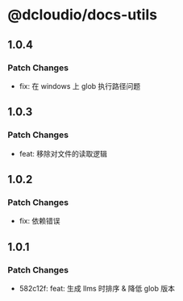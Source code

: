 # @dcloudio/docs-utils

## 1.0.4

### Patch Changes

- fix: 在 windows 上 glob 执行路径问题

## 1.0.3

### Patch Changes

- feat: 移除对文件的读取逻辑

## 1.0.2

### Patch Changes

- fix: 依赖错误

## 1.0.1

### Patch Changes

- 582c12f: feat: 生成 llms 时排序 & 降低 glob 版本
